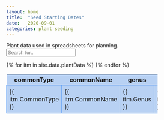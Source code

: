 ```yaml
---
layout: home
title:  "Seed Starting Dates"
date:   2020-09-01
categories: plant seeding
---
```

 
<style style="text/css">
  .hoverTable{
		width:80%; 
    position: relative;
    font-size:12pt; 
    border-collapse:collapse; 
	}
  .hoverTable thead {
		width:80%; 
    position: sticky;
  }
 .hoverTable tbody {
		width:80%; 
    overflow: scroll;
  }
	.hoverTable td{ 
		padding:7px; border:#4e95f4 1px solid;
	}
	/* Define the default color for all the table rows */
	.hoverTable tr{
		background: #b8d1f3;
	}
	/* Define the hover highlight color for the table row */
  .hoverTable tr:hover {
    background-color: #ffff99;
  }
</style>
<script>
  function myTableFilter() {
    // Declare variables
    var input, filter, table, tr, td, i, txtValue;
    input = document.getElementById("myInput");
    filter = input.value.toUpperCase();
    table = document.getElementById("myTable");
    tr = table.getElementsByTagName("tr");

    // Loop through all table rows, and hide those who don't match the search query
    for (i = 0; i < tr.length; i++) {
      td = tr[i].getElementsByTagName("td")[0];
      if (td) {
        txtValue = td.textContent || td.innerText;
        if (txtValue.toUpperCase().indexOf(filter) > -1) {
          tr[i].style.display = "";
        } else {
          tr[i].style.display = "none";
        }
      }
    }
  }
</script>
Plant data used in spreadsheets for planning.<br>
<input type="text" id="myInput" onkeyup="myTableFilter()" placeholder="Search for..">
<table id="myTable" class="hoverTable">
  <thead>
    <tr>
      <th>commonType</th>
      <th>commonName</th>
      <th>genus</th>
      <th>species</th>
      <th>indoorSow</th>
      <th>hardenTime</th>
      <th>outdoorSow</th>
      <th>perSquare</th>
      <th>spacing</th>
      <th>spacingNotes</th>
      <th>exposure</th>
      <th>soilPH</th>
      <th>soilTemp</th>
      <th>soilType</th>
      <th>maturity</th>
      <th>harvestNotes</th>
      <th>notes</th>
    </tr>
  </thead>
  <tbody> 
{% for itm in site.data.plantData %}
  <tr>
    <td>{{ itm.CommonType }} </td>
    <td>{{ itm.CommonName }} </td>
    <td>{{ itm.Genus }} </td>
    <td>{{ itm.Species }} </td>
    <td>{{ itm.IndoorSow }} </td>
    <td>{{ itm.HardenTime }} </td>
    <td>{{ itm.OutdoorSow }} </td>
    <td>{{ itm.PerSquare }} </td>
    <td>{{ itm.Spacing }} </td>
    <td>{{ itm.SpacingNotes }} </td>
    <td>{{ itm.Exposure }} </td>
    <td>{{ itm.SoilPH }} </td>
    <td>{{ itm.SoilTemp }} </td>
    <td>{{ itm.SoilType }} </td>
    <td>{{ itm.Maturity }} </td>
    <td>{{ itm.HarvestNotes }} </td>
    <td>{{ itm.Notes }} </td>
  </tr>
{% endfor %}
</tbody>
</table>





